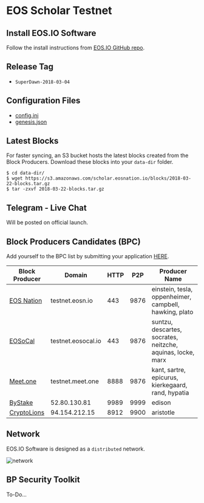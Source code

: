 # EOS Scholar Testnet

## Install EOS.IO Software

Follow the install instructions from [EOS.IO GitHub repo](https://github.com/EOSIO/eos).

## Release Tag

- `SuperDawn-2018-03-04`

## Configuration Files

- [config.ini](eos/data-dir/config.ini)
- [genesis.json](eos/genesis.json)

## Latest Blocks

For faster syncing, an S3 bucket hosts the latest blocks created from the Block Producers. Download these blocks into your `data-dir` folder.

```
$ cd data-dir/
$ wget https://s3.amazonaws.com/scholar.eosnation.io/blocks/2018-03-22-blocks.tar.gz
$ tar -zxvf 2018-03-22-blocks.tar.gz
```

## Telegram - Live Chat

Will be posted on official launch.

## Block Producers Candidates (BPC)

Add yourself to the BPC list by submitting your application [HERE](https://docs.google.com/forms/d/1wUrzzyyzqQAPIGaikxrJEKq9iDnICO9bw4mkaXalu0Y).

| Block Producer                       | Domain             | HTTP | P2P  | Producer Name  |
|--------------------------------------|--------------------|------|------|----------------|
| [EOS Nation](https://eosnation.io)   | testnet.eosn.io    | 443  | 9876 | einstein, tesla, oppenheimer, campbell, hawking, plato
| [EOSoCal](https://eosocal.io)        | testnet.eosocal.io | 443  | 9876 | suntzu, descartes, socrates, neitzche, aquinas, locke, marx
| [Meet.one](https://meet.one/en)      | testnet.meet.one   | 8888 | 9876 | kant, sartre, epicurus, kierkegaard, rand, hypatia
| [ByStake](http://bystake.com/)       | 52.80.130.81	      | 9989 | 9999 | edison
| [CryptoLions](http://cryptolions.io) | 94.154.212.15	    | 8912 | 9900 | aristotle

## Network

EOS.IO Software is designed as a `distributed` network.

![network](https://cdn.buttercms.com/oihuotblToORkNDsbJqd)

## BP Security Toolkit

To-Do...
